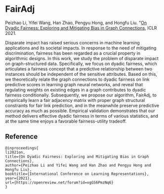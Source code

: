 # FairAdj

Peizhao Li, Yifei Wang, Han Zhao, Pengyu Hong, and Hongfu Liu. "[On Dyadic Fairness: Exploring and Mitigating Bias in Graph Connections](https://openreview.net/pdf?id=xgGS6PmzNq6), ICLR 2021.

Disparate impact has raised serious concerns in machine learning applications and
its societal impacts. In response to the need of mitigating discrimination, fairness
has been regarded as a crucial property in algorithmic designs. In this work,
we study the problem of disparate impact on graph-structured data. Specifically,
we focus on dyadic fairness, which articulates a fairness concept that a predictive
relationship between two instances should be independent of the sensitive attributes.
Based on this, we theoretically relate the graph connections to dyadic fairness on
link predictive scores in learning graph neural networks, and reveal that regulating
weights on existing edges in a graph contributes to dyadic fairness conditionally.
Subsequently, we propose our algorithm, FairAdj, to empirically learn a fair
adjacency matrix with proper graph structural constraints for fair link prediction,
and in the meanwhile preserve predictive accuracy as much as possible. Empirical
validation demonstrates that our method delivers effective dyadic fairness in terms
of various statistics, and at the same time enjoys a favorable fairness-utility tradeoff.

## Reference
    @inproceedings{
    li2021on,
    title={On Dyadic Fairness: Exploring and Mitigating Bias in Graph Connections},
    author={Peizhao Li and Yifei Wang and Han Zhao and Pengyu Hong and Hongfu Liu},
    booktitle={International Conference on Learning Representations},
    year={2021},
    url={https://openreview.net/forum?id=xgGS6PmzNq6}
    }